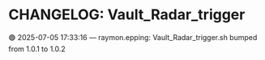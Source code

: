 # CHANGELOG: Vault_Radar_trigger

🟣 2025-07-05 17:33:16 — raymon.epping: Vault_Radar_trigger.sh bumped from 1.0.1 to 1.0.2

